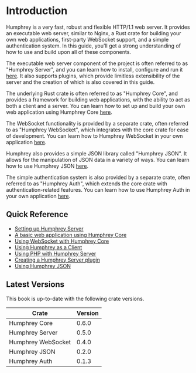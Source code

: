 # Introduction

Humphrey is a very fast, robust and flexible HTTP/1.1 web server. It provides an executable web server, similar to Nginx, a Rust crate for building your own web applications, first-party WebSocket support, and a simple authentication system. In this guide, you'll get a strong understanding of how to use and build upon all of these components.

The executable web server component of the project is often referred to as "Humphrey Server", and you can learn how to install, configure and run it [here](server/index.md). It also supports plugins, which provide limitless extensibility of the server and the creation of which is also covered in this guide.

The underlying Rust crate is often referred to as "Humphrey Core", and provides a framework for building web applications, with the ability to act as both a client and a server. You can learn how to set up and build your own web application using Humphrey Core [here](core/index.md).

The WebSocket functionality is provided by a separate crate, often referred to as "Humphrey WebSocket", which integrates with the core crate for ease of development. You can learn how to Humphrey WebSocket in your own application [here](websocket/index.md).

Humphrey also provides a simple JSON library called "Humphrey JSON". It allows for the manipulation of JSON data in a variety of ways. You can learn how to use Humphrey JSON [here](json/index.md).

The simple authentication system is also provided by a separate crate, often referred to as "Humphrey Auth", which extends the core crate with authentication-related features. You can learn how to use Humphrey Auth in your own application [here](auth/index.md).

## Quick Reference
- [Setting up Humphrey Server](server/getting-started.md)
- [A basic web application using Humphrey Core](core/getting-started.md)
- [Using WebSocket with Humphrey Core](websocket/sync/getting-started.md)
- [Using Humphrey as a Client](core/client.md)
- [Using PHP with Humphrey Server](server/using-php.md)
- [Creating a Humphrey Server plugin](server/creating-a-plugin.md)
- [Using Humphrey JSON](json/index.md)

## Latest Versions
This book is up-to-date with the following crate versions.

| Crate | Version |
| ----- | ------- |
| Humphrey Core | 0.6.0 |
| Humphrey Server | 0.5.0 |
| Humphrey WebSocket | 0.4.0 |
| Humphrey JSON | 0.2.0 |
| Humphrey Auth | 0.1.3 |